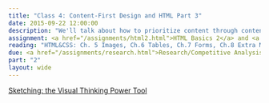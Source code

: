 ```yaml
---
title: "Class 4: Content-First Design and HTML Part 3"
date: 2015-09-22 12:00:00
description: "We'll talk about how to prioritize content through content outlines and sketching.  We'll practice with a hands-on content prioritization exercise.  Finally, we'll finish our HTML lesson."
assignment: <a href="/assignments/html2.html">HTML Basics 2</a> and <a href="/assignments/sketching.html">Project Sketches</a>
reading: "HTML&CSS: Ch. 5 Images, Ch.6 Tables, Ch.7 Forms, Ch.8 Extra Markup and Sketching: the Visual Thinking Power Tool by Mike Rohde"
due: <a href="/assignments/research.html">Research/Competitive Analysis</a>
part: "2"
layout: wide
---
```


[Sketching: the Visual Thinking Power Tool](http://alistapart.com/article/sketching-the-visual-thinking-power-tool)